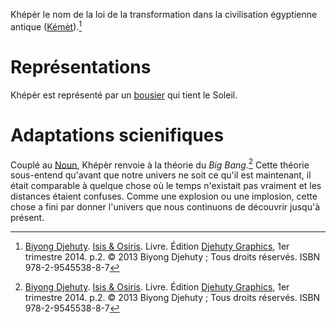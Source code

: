 <!-- TITLE: Khépèr -->
<!-- SUBTITLE: Présentation de Khépèr -->

Khépèr le nom de la loi de la transformation dans la civilisation égyptienne antique ([Kémèt](/geographie/empire/afrique/nord-est/kmt)).[^1]

# Représentations
Khépèr est représenté par un [bousier](https://fr.wikipedia.org/wiki/Bousier) qui tient le Soleil.

# Adaptations scienifiques
Couplé au [Noun](/spiritualite/concept/afrique/nord-est/kmt/noun), Khépèr renvoie à la théorie du *Big Bang*.[^1]
Cette théorie sous-entend qu'avant que notre univers ne soit ce qu'il est maintenant, il était comparable à quelque chose où le temps n'existait pas vraiment et les distances étaient confuses. Comme une explosion ou une implosion, cette chose a fini par donner l'univers que nous continuons de découvrir jusqu'à présent.

[^1]: [Biyong Djehuty](/personnalite/homme/ecrivain/afrique/ouest/pays/cameroun/djehuty-biyong). [Isis & Osiris](/ouvrage/kemty/isis-et-osiris). Livre. Édition [Djehuty Graphics](/organisme/djehuty-graphics), 1er trimestre 2014. p.2. © 2013 Biyong Djehuty ; Tous droits réservés. ISBN 978-2-9545538-8-7